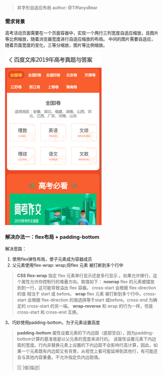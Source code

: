 > 井字形自适应布局
> author: @TiffanysBear

### 需求背景
高考活动页面需要在一个页面容器中，实现一个两行三列宽度自适应缩放，且图片等比例缩放，随着浏览器宽度进行自适应缩放的布局。
中间的图片需要自适应，随着页面宽度的变化，三等分缩放，图片等比例缩放。

![iphone-5](https://github.com/Tiffanysbear/accumulation/blob/master/image/jing-1.png)



### 解决办法一：flex布局 + padding-bottom
解决思路：
1. 使用flex弹性布局，使子元素成为容器成员
2. 父元素使用flex-wrap: wrap;将flex 元素 被打断到多个行中


> **CSS flex-wrap** 指定 flex 元素单行显示还是多行显示 。如果允许换行，这个属性允许你控制行的堆叠方向。取值如下：
> **nowrap**
flex 的元素被摆放到到一行，这可能导致溢出 flex 容器。 cross-start  会根据 flex-direction 的值 相当于 start 或 before。
**wrap**
flex 元素 被打断到多个行中。cross-start 会根据 flex-direction 的值选择等于start 或before。cross-end 为确定的 cross-start 的另一端。
**wrap-reverse**
和 wrap 的行为一样，但是 cross-start 和 cross-end 互换。



3、巧妙使用padding-bottom，为子元素设置高度

> **padding-bottom** 属性设置元素的下内边距（底部空白），因为padding-bottom计算的基准值是以父元素的宽度来进行的。
> 该属性设置元素下内边距的宽度。行内非替换元素上设置的下内边距不会影响行高计算，因此，如果一个元素既有内边距又有背景，从视觉上看可能延伸到其他行，有可能还会与其他内容重叠。不允许指定负内边距值。
> 
> |||
> |值|描述|


















